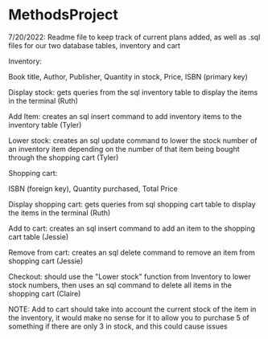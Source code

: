 # MethodsProject

7/20/2022: Readme file to keep track of current plans added, as well as .sql files for our two database tables, inventory and cart


Inventory:

Book title, Author, Publisher, Quantity in stock, Price, ISBN (primary key)

Display stock: gets queries from the sql inventory table to display the items in the terminal  (Ruth)

Add Item: creates an sql insert command to add inventory items to the inventory table (Tyler)

Lower stock: creates an sql update command to lower the stock number of an inventory item depending on the number of that item being bought through the shopping cart (Tyler)

Shopping cart:

ISBN (foreign key), Quantity purchased, Total Price

Display shopping cart: gets queries from sql shopping cart table to display the items in the terminal (Ruth)

Add to cart: creates an sql insert command to add an item to the shopping cart table (Jessie)

Remove from cart: creates an sql delete command to remove an item from shopping cart (Jessie)

Checkout: should use the "Lower stock" function from Inventory to lower stock numbers, then uses an sql command to delete all items in the shopping cart (Claire)

NOTE: Add to cart should take into account the current stock of the item in the inventory, it would make no sense for it to allow you to purchase 5 of something if there are only 3 in stock, and this could cause issues

